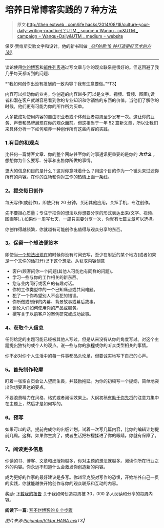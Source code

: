 # 培养日常博客实践的 7 种方法

> 原文:[http://then extweb . com/life hacks/2014/08/18/culture-your-daily-writing-practice/？UTM _ source = Wanqu . co&UTM _ campaign = Wanqu+Daily&UTM _ medium = website](http://thenextweb.com/lifehacks/2014/08/18/cultivate-your-daily-writing-practice/?utm_source=wanqu.co&utm_campaign=Wanqu+Daily&utm_medium=website)

保罗·贾维斯实验文字和设计。他的新书叫做 *[《好创意:18 种打造更好艺术的方法》](http://pjrvs.com/creative)。*

* * *

谈论使用[你的博客](https://thenextweb.com/news/blogging-new-resume)和[邮件列表](https://thenextweb.com/news/10-ways-youre-running-mailing-list-like-jerk)通过写文章与你的观众联系是很好的。但这回避了我几乎每天都听到的问题:

*“我如何创作出没有报酬的一致内容？我有生意要做。”*T3】

内容可以推动你的业务。你创造的内容越多(可以是文字、视频、音频、图画),读者和潜在客户就越容易看到你的专业知识和你销售的东西的价值。当他们了解你的时候，他们更有可能为你的所作所为买单。

大多数成功使用内容的自由职业者或个体创业者每周至少发布一次。这让你的业务、声音和品牌展现在你的观众面前。但这相当于一年 52 篇新文章，所以让我们来具体分析一下如何培养一种创作所有这些内容的实践。

### 1.有目的和观点

比任何一篇博客文章、你的整个网站甚至你的时事通讯更重要的是你的 ***为什么*** 。想想你为什么要写、分享和出售你所做的事情。

更大的信息和目的是什么？这对你意味着什么？用这个目的作为一个镜头来过滤你所有的内容。在你的立场和你对工作的热情上画一条线。

### 2。提交每日创作

每天写作(或创作)，即使只有 20 分钟。关闭其他应用，关掉手机，专注创作。

先不要担心质量；专注于把你的想法以你想要分享的形式表达出来(文字、视频、图画等)。).如果你一周写七天，一周只需要分享一次，你就有七篇文章可以选择。

你创作得越频繁，你就越有可能创作出值得与观众分享的东西。

### 3。保留一个想法便签本

即使当[一个想法出现在](https://thenextweb.com/news/save-next-great-idea-never-know-youll-need)的时候你没有时间去写，至少在附近的某个地方(或者如果是一个文件的话打开)记下这个想法。从获取内容创意

*   客户/顾客问你一个问题(其他人可能也有同样的问题)。
*   学习一些与你的工作相关的新东西。
*   您与业内同行或客户的有趣对话。
*   你的工作类型中的一个已知痛点或共同难题。
*   犯了一个你希望别人不会犯的错误。
*   你所做或制作的内幕、背景故事或幕后故事。
*   谈论人们如何使用你的产品或服务。
*   撰写关于以前客户的案例研究或成功故事。

### 4。获取个人信息

任何给定的主题可能已经被其他人写过，但是从来没有从你的角度写过。对这个主题提出独特的或个人的观点。说一些与你的旅程或你的听众类型相关的事情。

你不必对你个人生活中的每一件事都品头论足，但要诚实地写下自己的心声。

### 5。首先制作轮廓

盯着一张空白页会让人望而生畏，并鼓励拖延。为你的初稿写一个提纲，简单地突出你想要表达的要点。

不要浪费精力在风格、格式或者阅读效果上。大纲初稿[有助于你先将](https://thenextweb.com/news/8-step-process-writing-blog-posts-dont-suck)的注意力集中在主题上，然后才是如何写的。

### 6。预写

如果可以的话，提前完成你的出版计划。试着一次写几篇内容，比你的编辑计划提前几周。这样，如果你生病了，或者生活把柠檬揉进了你的眼睛，你就有保障了。

### 7。阅读更多信息

你读的书、博客、文章和出版物越多，你对主题的想法就越多。阅读你所在行业之外的内容。你永远不知道什么会激发你创造新的内容。

成为更好的作家的最好建议是多写。你越早克服对写作的恐惧，开始培养自己一贯的实践，你就能越快开始创作与你的观众联系和互动的内容。

奖励: [下载我的报告](http://pjrvs.com/freereport) 关于我如何创造每周被 30，000 多人阅读和分享的每周内容。

**阅读下一篇:** [写不烂博客的 8 个步骤](https://thenextweb.com/news/8-step-process-writing-blog-posts-dont-suck)

*图片来源:[Picjumbo/Viktor HANA cek](http://picjumbo.com/the-diary-with-black-iphone/)T3】*
